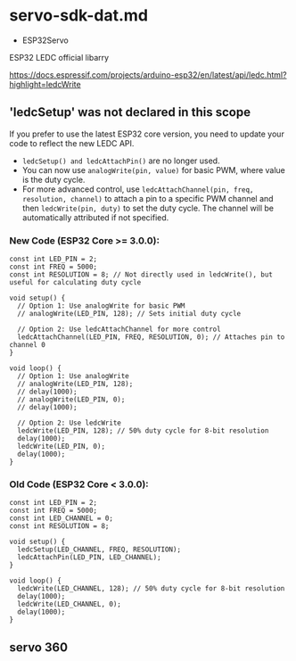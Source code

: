 
# servo-sdk-dat.md

- ESP32Servo 


ESP32 LEDC official libarry 

https://docs.espressif.com/projects/arduino-esp32/en/latest/api/ledc.html?highlight=ledcWrite




## 'ledcSetup' was not declared in this scope


If you prefer to use the latest ESP32 core version, you need to update your code to reflect the new LEDC API.
- `ledcSetup() and ledcAttachPin()` are no longer used.
- You can now use `analogWrite(pin, value)` for basic PWM, where value is the duty cycle.
- For more advanced control, use `ledcAttachChannel(pin, freq, resolution, channel)` to attach a pin to a specific PWM channel and then `ledcWrite(pin, duty)` to set the duty cycle. The channel will be automatically attributed if not specified.


### New Code (ESP32 Core >= 3.0.0):

```
const int LED_PIN = 2;
const int FREQ = 5000;
const int RESOLUTION = 8; // Not directly used in ledcWrite(), but useful for calculating duty cycle

void setup() {
  // Option 1: Use analogWrite for basic PWM
  // analogWrite(LED_PIN, 128); // Sets initial duty cycle

  // Option 2: Use ledcAttachChannel for more control
  ledcAttachChannel(LED_PIN, FREQ, RESOLUTION, 0); // Attaches pin to channel 0
}

void loop() {
  // Option 1: Use analogWrite
  // analogWrite(LED_PIN, 128);
  // delay(1000);
  // analogWrite(LED_PIN, 0);
  // delay(1000);

  // Option 2: Use ledcWrite
  ledcWrite(LED_PIN, 128); // 50% duty cycle for 8-bit resolution
  delay(1000);
  ledcWrite(LED_PIN, 0);
  delay(1000);
}

``` 

### Old Code (ESP32 Core < 3.0.0):

```
const int LED_PIN = 2;
const int FREQ = 5000;
const int LED_CHANNEL = 0;
const int RESOLUTION = 8;

void setup() {
  ledcSetup(LED_CHANNEL, FREQ, RESOLUTION);
  ledcAttachPin(LED_PIN, LED_CHANNEL);
}

void loop() {
  ledcWrite(LED_CHANNEL, 128); // 50% duty cycle for 8-bit resolution
  delay(1000);
  ledcWrite(LED_CHANNEL, 0);
  delay(1000);
}
```


## servo 360 


